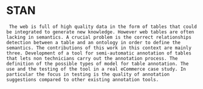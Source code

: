 # STAN
     The web is full of high quality data in the form of tables that could be integrated to generate new knowledge. However web tables are often lacking in semantics. A crucial problem is the correct relationships detection between a table and an ontology in order to define the semantics. The contributions of this work in this context are mainly three. Development of a tool for semi-automatic annotation of tables that lets non technicians carry out the annotation process. The definition of the possible types of model for table annotation. The use and the testing of the tool in a real eCommerce case study. In particular the focus in testing is the quality of annotation suggestions compared to other existing annotation tools. 
